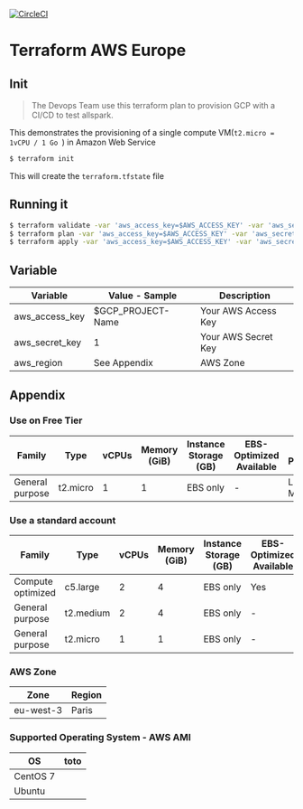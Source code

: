 [![CircleCI](https://circleci.com/gh/actiniumio/terraform-aws-ec2-europe.svg?style=svg)](https://circleci.com/gh/actiniumio/terraform-aws-ec2-europe)

# Terraform AWS Europe

## Init

> The Devops Team use this terraform plan to provision GCP with a CI/CD to test allspark.

This demonstrates the provisioning of a single compute VM(`t2.micro = 1vCPU / 1 Go `) in Amazon Web Service

```bash
$ terraform init
```

This will create the `terraform.tfstate` file

## Running it

```bash
$ terraform validate -var 'aws_access_key=$AWS_ACCESS_KEY' -var 'aws_secret_key=$AWS_SECRET_KEY' -var 'aws_region=eu-west-3'
$ terraform plan -var 'aws_access_key=$AWS_ACCESS_KEY' -var 'aws_secret_key=$AWS_SECRET_KEY' -var 'aws_region=eu-west-3'
$ terraform apply -var 'aws_access_key=$AWS_ACCESS_KEY' -var 'aws_secret_key=$AWS_SECRET_KEY' -var 'aws_region=eu-west-3'
```

## Variable

| Variable       | Value - Sample    | Description         |
| -------------- | ----------------- | ------------------- |
| aws_access_key | $GCP_PROJECT-Name | Your AWS Access Key |
| aws_secret_key | 1                 | Your AWS Secret Key |
| aws_region     | See Appendix      | AWS Zone            |


## Appendix

### Use on Free Tier

| Family            | Type      | vCPUs | Memory (GiB) | Instance Storage (GB) | EBS-Optimized Available | Network Performance | IPv6 Support |
| ----------------- | --------- | ----- | ------------ | --------------------- | ----------------------- | ------------------- | ------------ |
| General purpose   | t2.micro  | 1     | 1            | EBS only              | -                       | Low to Moderate     | Yes          |

### Use a standard account

| Family            | Type      | vCPUs | Memory (GiB) | Instance Storage (GB) | EBS-Optimized Available | Network Performance | IPv6 Support |
| ----------------- | --------- | ----- | ------------ | --------------------- | ----------------------- | ------------------- | ------------ |
| Compute optimized | c5.large  | 2     | 4            | EBS only              | Yes                     | Up to 10 Gigabit    | Yes          |
| General purpose   | t2.medium | 2     | 4            | EBS only              | -                       | Low to Moderate     | Yes          |
| General purpose   | t2.micro  | 1     | 1            | EBS only              | -                       | Low to Moderate     | Yes          |

### AWS Zone

| Zone      | Region |
| --------- | ------ |
| eu-west-3 | Paris  |

### Supported Operating System - AWS AMI

| OS       | toto |
| -------- | ---- |
| CentOS 7 |      |
| Ubuntu   |      |

